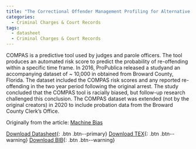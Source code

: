 ```yaml
---
title: "The Correctional Offender Management Profiling for Alternative Sanctions (COMPAS)"
categories:
  - Criminal Charges & Court Records
tags:
  - datasheet
  - Criminal Charges & Court Records
---
```


COMPAS is a predictive tool used by judges and parole officers. The tool produces an automated risk score to predict the probability of re-offending within a specific time frame. In 2016, ProPublica released a studyand an accompanying dataset of ~ 10,000 in obtained from Broward County, Florida. The dataset included the COMPAS risk scores and any reported re-offending in the two year period following the original arrest. The study concluded that the COMPAS tool is racially biased, but follow-up research challenged this conclusion. The COMPAS dataset was extended (not by the original creators) in 2020 to include probation data from the Broward County Clerk’s Office. 

Originally from the article: [Machine Bias](https://www.propublica.org/article/machine-bias-risk-assessments-in-criminal-sentencing)

[Download Datasheet](/assets/Datasheets/COMPAS.pdf){: .btn .btn--primary}
[Download TEX](/assets/Datasheets_Source/COMPAS_datasheet.tex){: .btn .btn--warning}
[Download BIB](/assets/Datasheets_Source/COMPAS_datasheet.bib){: .btn .btn--warning}
